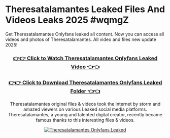 # Theresatalamantes Leaked Files And Videos Leaks 2025 #wqmgZ

Get Theresatalamantes Onlyfans leaked all content. Now you can access all videos and photos of Theresatalamantes. All video and files new update 2025!
<div align="center" title="Theresatalamantes Onlyfans Leaked">
  
### [👉👉 Click to Watch Theresatalamantes Onlyfans Leaked Video 👈👈](https://links2leaks.com?utm_source=theresatalamantes&utm_medium=gitfeb)  
### [👉👉 Click to Download Theresatalamantes Onlyfans Leaked Folder 👈👈](https://links2leaks.com?utm_source=theresatalamantes&utm_medium=gitfeb)  

Theresatalamantes original files & videos took the internet by storm and amazed viewers on various Leaked social media platforms. Theresatalamantes, a young and talented digital creator, recently became famous thanks to this interesting files & videos.

[![Theresatalamantes Onlyfans Leaked](https://i.ibb.co/93hzkbrt/l2l.gif)](https://links2leaks.com?utm_source=theresatalamantes&utm_medium=gitfeb)  

</div>
